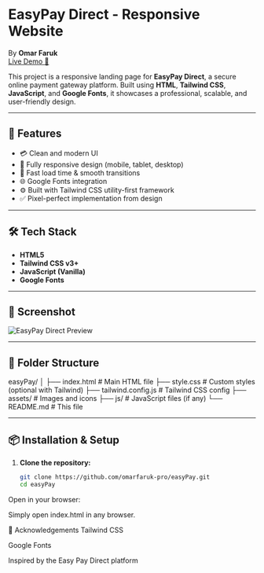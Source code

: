 # EasyPay Direct - Responsive Website
By **Omar Faruk**
<br/>
[Live Demo 🚀](https://omarfaruk-pro.github.io/easyPay/)

This project is a responsive landing page for **EasyPay Direct**, a secure online payment gateway platform. Built using **HTML**, **Tailwind CSS**, **JavaScript**, and **Google Fonts**, it showcases a professional, scalable, and user-friendly design.

---

## 📌 Features

- 💳 Clean and modern UI
- 📱 Fully responsive design (mobile, tablet, desktop)
- 🚀 Fast load time & smooth transitions
- 🌐 Google Fonts integration
- ⚙️ Built with Tailwind CSS utility-first framework
- ✅ Pixel-perfect implementation from design

---

## 🛠️ Tech Stack

- **HTML5**
- **Tailwind CSS v3+**
- **JavaScript (Vanilla)**
- **Google Fonts**

---

## 📸 Screenshot

![EasyPay Direct Preview](https://omarfaruk-pro.github.io/easyPay/assets/preview.png)

---

## 📁 Folder Structure

easyPay/
│
├── index.html         # Main HTML file
├── style.css          # Custom styles (optional with Tailwind)
├── tailwind.config.js # Tailwind CSS config
├── assets/            # Images and icons
├── js/                # JavaScript files (if any)
└── README.md          # This file

---

## 📦 Installation & Setup

1. **Clone the repository:**

   ```bash
   git clone https://github.com/omarfaruk-pro/easyPay.git
   cd easyPay
Open in your browser:

Simply open index.html in any browser.



🙏 Acknowledgements
Tailwind CSS

Google Fonts

Inspired by the Easy Pay Direct platform

